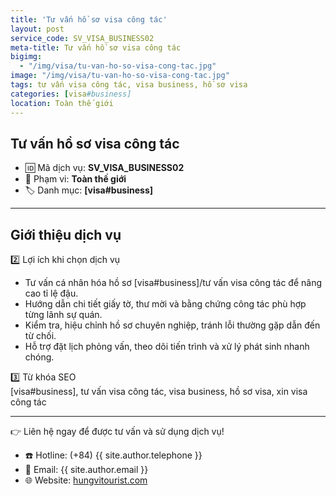```yaml
---
title: 'Tư vấn hồ sơ visa công tác'
layout: post
service_code: SV_VISA_BUSINESS02
meta-title: Tư vấn hồ sơ visa công tác
bigimg:
  - "/img/visa/tu-van-ho-so-visa-cong-tac.jpg"
image: "/img/visa/tu-van-ho-so-visa-cong-tac.jpg"
tags: tư vấn visa công tác, visa business, hồ sơ visa
categories: [visa#business]
location: Toàn thế giới
---
```


## Tư vấn hồ sơ visa công tác

- 🆔 Mã dịch vụ: **SV_VISA_BUSINESS02**
- 📍 Phạm vi: **Toàn thế giới**
- 🏷️ Danh mục: **[visa#business]**

---

## Giới thiệu dịch vụ

2️⃣ Lợi ích khi chọn dịch vụ  
- Tư vấn cá nhân hóa hồ sơ [visa#business]/tư vấn visa công tác để nâng cao tỉ lệ đậu.  
- Hướng dẫn chi tiết giấy tờ, thư mời và bằng chứng công tác phù hợp từng lãnh sự quán.  
- Kiểm tra, hiệu chỉnh hồ sơ chuyên nghiệp, tránh lỗi thường gặp dẫn đến từ chối.  
- Hỗ trợ đặt lịch phỏng vấn, theo dõi tiến trình và xử lý phát sinh nhanh chóng.  

3️⃣ Từ khóa SEO  
[visa#business], tư vấn visa công tác, visa business, hồ sơ visa, xin visa công tác

---

👉 Liên hệ ngay để được tư vấn và sử dụng dịch vụ!

- ☎️ Hotline: (+84) {{ site.author.telephone }}
- 📧 Email: {{ site.author.email }}
- 🌐 Website: [hungvitourist.com](https://hungvitourist.com)

